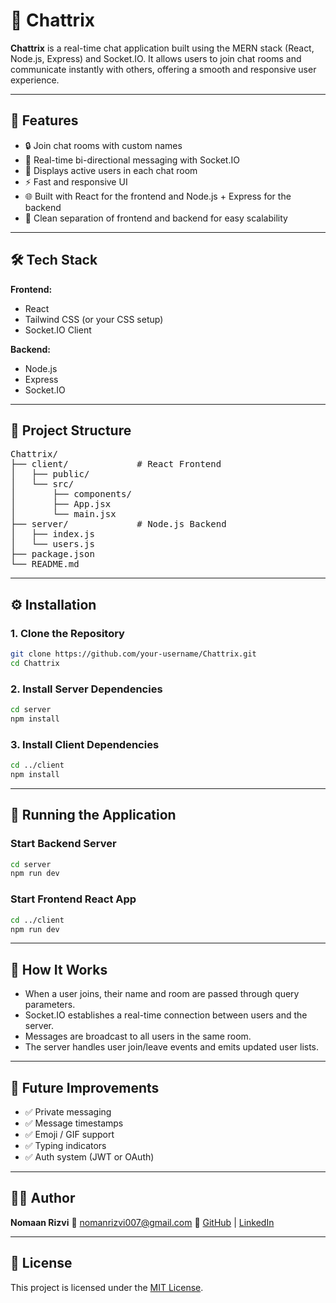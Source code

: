 
# 💬 Chattrix

**Chattrix** is a real-time chat application built using the MERN stack (React, Node.js, Express) and Socket.IO. It allows users to join chat rooms and communicate instantly with others, offering a smooth and responsive user experience.

---

## 🚀 Features

- 🔒 Join chat rooms with custom names
- 💬 Real-time bi-directional messaging with Socket.IO
- 👥 Displays active users in each chat room
- ⚡ Fast and responsive UI
- 🌐 Built with React for the frontend and Node.js + Express for the backend
- 🔄 Clean separation of frontend and backend for easy scalability

---

## 🛠️ Tech Stack

**Frontend:**
- React
- Tailwind CSS (or your CSS setup)
- Socket.IO Client

**Backend:**
- Node.js
- Express
- Socket.IO

---

## 📁 Project Structure

<pre>
Chattrix/
├── client/             # React Frontend
│   ├── public/
│   └── src/
│       ├── components/
│       ├── App.jsx
│       └── main.jsx
├── server/             # Node.js Backend
│   ├── index.js
│   └── users.js
├── package.json
└── README.md
</pre>

---

## ⚙️ Installation

### 1. Clone the Repository
```bash
git clone https://github.com/your-username/Chattrix.git
cd Chattrix
````

### 2. Install Server Dependencies

```bash
cd server
npm install
```

### 3. Install Client Dependencies

```bash
cd ../client
npm install
```

---

## 🧪 Running the Application

### Start Backend Server

```bash
cd server
npm run dev
```

### Start Frontend React App

```bash
cd ../client
npm run dev
```

---


## 🧠 How It Works

* When a user joins, their name and room are passed through query parameters.
* Socket.IO establishes a real-time connection between users and the server.
* Messages are broadcast to all users in the same room.
* The server handles user join/leave events and emits updated user lists.

---

## 🧹 Future Improvements

* ✅ Private messaging
* ✅ Message timestamps
* ✅ Emoji / GIF support
* ✅ Typing indicators
* ✅ Auth system (JWT or OAuth)

---

## 👨‍💻 Author

**Nomaan Rizvi**
📧 [nomanrizvi007@gmail.com](mailto:nomanrizvi007@gmail.com)
🔗 [GitHub](https://github.com/Nomaanrizvi) | [LinkedIn](https://www.linkedin.com/in/nomaanrizvi/)

---

## 📄 License

This project is licensed under the [MIT License](LICENSE).

